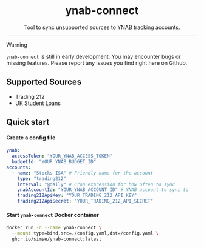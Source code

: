 <div>
    <h1 align="center">ynab-connect</h1>
    <p align="center">Tool to sync unsupported sources to YNAB tracking accounts.</p>
</div>

---

> [!WARNING]  
> `ynab-connect` is still in early development. You may encounter bugs or missing features. Please report any issues you find right here on Github.

## Supported Sources
- Trading 212
- UK Student Loans

## Quick start

#### Create a config file

```yaml
ynab:
  accessToken: "YOUR_YNAB_ACCESS_TOKEN"
  budgetId: "YOUR_YNAB_BUDGET_ID"
accounts:
  - name: "Stocks ISA" # Friendly name for the account
    type: "trading212"
    interval: "@daily" # Cron expression for how often to sync
    ynabAccountId: "YOUR_YNAB_ACCOUNT_ID" # YNAB account to sync to
    trading212ApiKey: "YOUR_TRADING_212_API_KEY" 
    trading212ApiSecret: "YOUR_TRADING_212_API_SECRET"
```

#### Start `ynab-connect` Docker container

```bash
docker run -d --name ynab-connect \
  --mount type=bind,src=./config.yaml,dst=/config.yaml \
  ghcr.io/simse/ynab-connect:latest
```